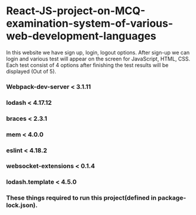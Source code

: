 # React-JS-project-on-MCQ-examination-system-of-various-web-development-languages
In this website we have sign up, login, logout options. After sign-up we can login and various test will appear on the screen for JavaScript, HTML, CSS. Each test consist of 4 options after finishing the test results will be displayed (Out of 5). 
### Webpack-dev-server < 3.1.11
### lodash < 4.17.12 
### braces < 2.3.1
### mem < 4.0.0
### eslint < 4.18.2
### websocket-extensions < 0.1.4
### lodash.template < 4.5.0
### These things required to run this project(defined in package-lock.json).
